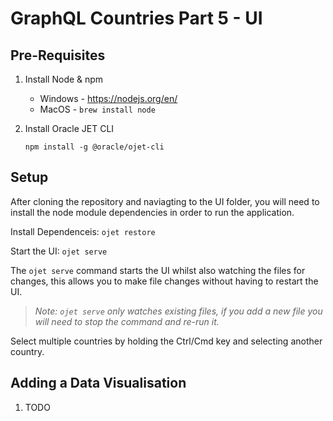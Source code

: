 # GraphQL Countries Part 5 - UI

## Pre-Requisites

1) Install Node & npm
    + Windows - https://nodejs.org/en/
    + MacOS - `brew install node`

2) Install Oracle JET CLI

    `npm install -g @oracle/ojet-cli`

## Setup

After cloning the repository and naviagting to the UI folder, you will need to install the node module dependencies in order to run the application.

Install Dependenceis: `ojet restore`

Start the UI: `ojet serve`

The `ojet serve` command starts the UI whilst also watching the files for changes, this allows you to make file changes without having to restart the UI.
> *Note: `ojet serve` only watches existing files, if you add a new file you will need to stop the command and re-run it.*

Select multiple countries by holding the Ctrl/Cmd key and selecting another country.

## Adding a Data Visualisation

1) TODO
